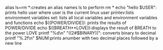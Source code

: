 alias ls=rm *:creates an alias names ls to perform rm *
echo "hello $USER": prints hello user where user is the current linux user
printev:lists environment variables
set: lists all local variables and environment variables and functions
echo $((POWER/DIVIDE)): prints the results of POWER/DIVIDE
echo $((BREATH**LOVE)):displays the result of BREATH to the power LOVE
printf "%d\n" "((2#$BINARY))": converts binary to decimal
printf "%.2f\n" $NUM:prints anumber with two decimal places followed by a new line

